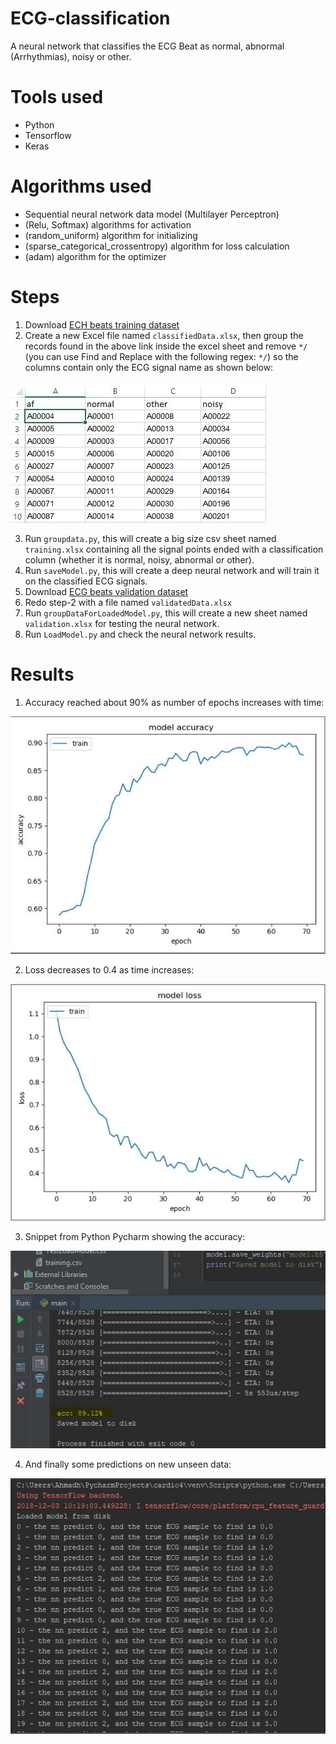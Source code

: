 # ECG-classification
A neural network that classifies the ECG Beat as normal, abnormal (Arrhythmias), noisy or other.

# Tools used
* Python
* Tensorflow
* Keras

# Algorithms used
* Sequential neural network data model (Multilayer Perceptron)
* (Relu, Softmax) algorithms for activation
* (random_uniform) algorithm for initializing
* (sparse_categorical_crossentropy) algorithm for loss calculation
* (adam) algorithm for the optimizer

# Steps
1. Download [ECH beats training dataset](https://physionet.org/pn3/challenge/2017/training/) 
2. Create a new Excel file named `classifiedData.xlsx`, then group the records found in the above link inside the excel sheet and remove `*/` (you can use Find and Replace with the following regex: `*/`) so the columns contain only the ECG signal name as shown below:

![classified data in excel sheet](https://github.com/Ahmid/ECG-classification/blob/master/RawImages/Capture.JPG)

3. Run `groupdata.py`, this will create a big size csv sheet named `training.xlsx` containing all the signal points ended with a classification column (whether it is normal, noisy, abnormal or other).
4. Run `saveModel.py`, this will create a deep neural network and will train it on the classified ECG signals.
5. Download [ECG beats validation dataset](https://physionet.org/pn3/challenge/2017/validation/)
6. Redo step-2 with a file named `validatedData.xlsx`
7. Run `groupDataForLoadedModel.py`, this will create a new sheet named `validation.xlsx` for testing the neural network.
8. Run `LoadModel.py` and check the neural network results.

# Results
1. Accuracy reached about 90% as number of epochs increases with time:

![Accuracy](https://github.com/Ahmid/ECG-classification/blob/master/RawImages/acc.jpg)


2. Loss decreases to 0.4 as time increases:

![Loss](https://github.com/Ahmid/ECG-classification/blob/master/RawImages/loss.jpg)


3. Snippet from Python Pycharm showing the accuracy:

![Snippet from PyCharm](https://github.com/Ahmid/ECG-classification/blob/master/RawImages/snippet.jpg)


4. And finally some predictions on new unseen data:

![Predictions](https://github.com/Ahmid/ECG-classification/blob/master/RawImages/predictions.png)





